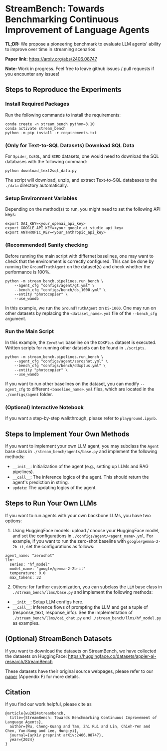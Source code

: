 # StreamBench: Towards Benchmarking Continuous Improvement of Language Agents

**TL;DR:** We propose a pioneering benchmark to evaluate LLM agents' ability to improve over time in streaming scenarios

**Paper link:** https://arxiv.org/abs/2406.08747

**Note:** Work in progress. Feel free to leave github issues / pull requests if you encounter any issues!

## Steps to Reproduce the Experiments

### Install Required Packages
Run the following commands to install the requirements:
```
conda create -n stream_bench python=3.10
conda activate stream_bench
python -m pip install -r requirements.txt
```

### (Only for Text-to-SQL Datasets) Download SQL Data
For `Spider`, `CoSQL`, and `BIRD` datasets, one would need to download the SQL databases with the following command:
```
python download_text2sql_data.py
```
The script will download, unzip, and extract Text-to-SQL databases to the `./data` directory automatically.

### Setup Environment Variables
Depending on the method(s) to run, you might need to set the following API keys:
```
export OAI_KEY=<your_openai_api_key>
export GOOGLE_API_KEY=<your_google_ai_studio_api_key>
export ANTHROPIC_KEY=<your_anthropic_api_key>
```

### (Recommended) Sanity checking
Before running the main script with differnet baselines, one may want to check that the environment is correctly configured. This can be done by running the `GroundTruthAgent` on the dataset(s) and check whether the performance is 100%.
```
python -m stream_bench.pipelines.run_bench \
    --agent_cfg "configs/agent/gt.yml" \
    --bench_cfg "configs/bench/ds_1000.yml" \
    --entity "photocopier" \
    --use_wandb
```
In this example, we run the `GroundTruthAgent` on `DS-1000`. One may run on other datasets by replacing the `<dataset_name>.yml` file of the `--bench_cfg` argument.

### Run the Main Script
In this example, the `ZeroShot` baseline on the `DDXPlus` dataset is executed. Written scripts for running other datasets can be found in `./scripts`.
```
python -m stream_bench.pipelines.run_bench \
    --agent_cfg "configs/agent/zeroshot.yml" \
    --bench_cfg "configs/bench/ddxplus.yml" \
    --entity "photocopier" \
    --use_wandb
```
If you want to run other baselines on the dataset, you can modify `--agent_cfg` to different `<baseline_name>.yml` files, which are located in the `./configs/agent` folder.

### (Optional) Interactive Notebook
If you want a step-by-step walkthrough, please refer to `playground.ipynb`.

## Steps to Implement Your Own Methods
If you want to implement your own LLM agent, you may subclass the `Agent` base class in `./stream_bench/agents/base.py` and implement the following methods:

- `__init__`: Initialization of the agent (e.g., setting up LLMs and RAG pipelines).
- `__call__`: The inference logics of the agent. This should return the agent's prediction in string.
- `update`: The updating logics of the agent.

## Steps to Run Your Own LLMs
If you want to run agents with your own backbone LLMs, you have two options:

1. Using HuggingFace models: upload / choose your HuggingFace model, and set the configurations in `./configs/agent/<agent_name>.yml`. For example, if you want to run the zero-shot baseline with `google/gemma-2-2b-it`, set the configurations as follows:
```
agent_name: "zeroshot"
llm:
  series: "hf_model"
  model_name: "google/gemma-2-2b-it"
  temperature: 0.0
  max_tokens: 32
```

2. Others: for further customization, you can subclass the `LLM` base class in `./stream_bench/llms/base.py` and implement the following methods:

- `__init__`: Setup LLM configs here.
- `__call__`: Inference flows of prompting the LLM and get a tuple of (response_text, response_info). See the implementation of `./stream_bench/llms/oai_chat.py` and `./stream_bench/llms/hf_model.py` as examples.

## (Optional) StreamBench Datasets
If you want to download the datasets on StreamBench, we have collected the datasets on HuggingFace:
https://huggingface.co/datasets/appier-ai-research/StreamBench

These datasets have their original source webpages, please refer to our [paper](https://arxiv.org/abs/2406.08747) (Appendix F) for more details.

## Citation
If you find our work helpful, please cite as
```
@article{wu2024streambench,
  title={StreamBench: Towards Benchmarking Continuous Improvement of Language Agents},
  author={Wu, Cheng-Kuang and Tam, Zhi Rui and Lin, Chieh-Yen and Chen, Yun-Nung and Lee, Hung-yi},
  journal={arXiv preprint arXiv:2406.08747},
  year={2024}
}
```
